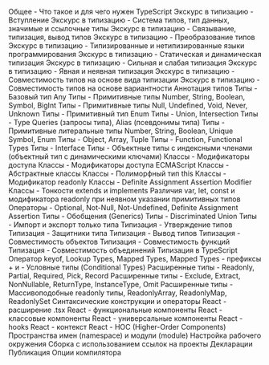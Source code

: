 Общее - Что такое и для чего нужен TypeScript
Экскурс в типизацию - Вступление
Экскурс в типизацию - Система типов, тип данных, значимые и ссылочные типы
Экскурс в типизацию - Связывание, типизация, вывод типов
Экскурс в типизацию - Преобразование типов
Экскурс в типизацию - Типизированные и нетипизированные языки программирования
Экскурс в типизацию - Статическая и динамическая типизация
Экскурс в типизацию - Сильная и слабая типизация
Экскурс в типизацию - Явная и неявная типизация
Экскурс в типизацию - Совместимость типов на основе вида типизации
Экскурс в типизацию - Совместимость типов на основе вариантности
Аннотация типов
Типы - Базовый тип Any
Типы - Примитивные типы Number, String, Boolean, Symbol, BigInt
Типы - Примитивные типы Null, Undefined, Void, Never, Unknown
Типы - Примитивный тип Enum
Типы - Union, Intersection
Типы - Type Queries (запросы типа), Alias (псевдонимы типа)
Типы - Примитивные литеральные типы Number, String, Boolean, Unique Symbol, Enum
Типы - Object, Array, Tuple
Типы - Function, Functional Types
Типы - Interface
Типы - Объектные типы с индексными членами (объектный тип с динамическими ключами)
Классы - Модификаторы доступа
Классы - Модификаторы доступа ECMAScript
Классы - Абстрактные классы
Классы - Полиморфный тип this
Классы - Модификатор readonly
Классы - Definite Assignment Assertion Modifier
Классы - Тонкости extends и implements
Различия var, let, const и модификатора readonly при неявном указании примитивных типов
Операторы - Optional, Not-Null, Not-Undefined, Definite Assignment Assertion
Типы - Обобщения (Generics)
Типы - Discriminated Union
Типы - Импорт и экспорт только типа
Типизация - Утверждение типов
Типизация - Защитники типа
Типизация - Вывод типов
Типизация - Совместимость объектов
Типизация - Совместимость функций
Типизация - Совместимость объединений
Типизация в TypeScript
Оператор keyof, Lookup Types, Mapped Types, Mapped Types - префиксы + и -
Условные типы (Conditional Types)
Расширенные типы - Readonly, Partial, Required, Pick, Record
Расширенные типы - Exclude, Extract, NonNullable, ReturnType, InstanceType, Omit
Расширенные типы - Массивоподобные readonly типы, ReadonlyArray, ReadonlyMap, ReadonlySet
Синтаксические конструкции и операторы
React - расширение .tsx
React - функциональные компоненты
React - классовые компоненты
React - универсальные компоненты
React - hooks
React - контекст
React  - HOC (Higher-Order Components)
Пространства имен (namespace) и модули (module)
Настройка рабочего окружения
Сборка с использованием ссылок на проекты
Декларации
Публикация
Опции компилятора
